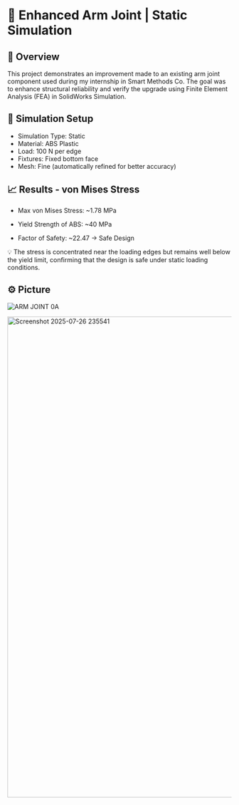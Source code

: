 # 🔩 Enhanced Arm Joint | Static Simulation

## 📌 Overview

This project demonstrates an improvement made to an existing arm joint component used during my internship in Smart Methods Co. The goal was to enhance structural reliability and verify the upgrade using Finite Element Analysis (FEA) in SolidWorks Simulation.

## 🔬 Simulation Setup

- Simulation Type: Static
- Material: ABS Plastic
- Load: 100 N per edge
- Fixtures: Fixed bottom face
- Mesh: Fine (automatically refined for better accuracy)

## 📈 Results - von Mises Stress

- Max von Mises Stress: ~1.78 MPa

- Yield Strength of ABS: ~40 MPa

- Factor of Safety: ~22.47 → Safe Design

💡 The stress is concentrated near the loading edges but remains well below the yield limit, confirming that the design is safe under static loading conditions.

## ⚙️ Picture 

![ARM JOINT 0A](https://github.com/user-attachments/assets/af3f17f2-09d9-440b-833c-e6e3eff8e372)


<img width="1920" height="1080" alt="Screenshot 2025-07-26 235541" src="https://github.com/user-attachments/assets/917b9972-268a-4e03-bb5d-c57f0653bb3e" />
